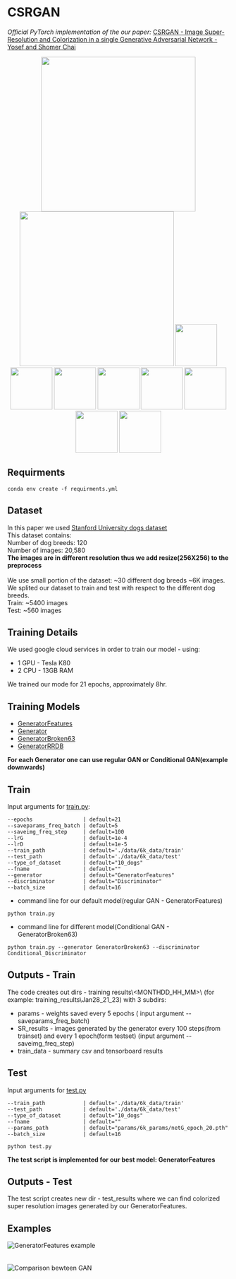 # CSRGAN

*Official PyTorch implementation of the our paper:* [CSRGAN - Image Super-Resolution and Colorization in a single Generative Adversarial Network - Yosef and Shomer Chai](PDFS/CSRGAN.pdf)
<p align="center">
<a href="PDFS/CSRGAN.pdf"><img src="examples/images/p01.png" width="350"></a>
<a href="PDFS/CSRGAN.pdf"><img src="examples/images/p02.png" width="350"></a>
<a href="PDFS/CSRGAN.pdf"><img src="examples/images/p03.png" width="95"></a>
<a href="PDFS/CSRGAN.pdf"><img src="examples/images/p04.png" width="95"></a>
<a href="PDFS/CSRGAN.pdf"><img src="examples/images/p05.png" width="95"></a>
<a href="PDFS/CSRGAN.pdf"><img src="examples/images/p06.png" width="95"></a>
<a href="PDFS/CSRGAN.pdf"><img src="examples/images/p07.png" width="95"></a>
<a href="PDFS/CSRGAN.pdf"><img src="examples/images/p08.png" width="95"></a>
<a href="PDFS/CSRGAN.pdf"><img src="examples/images/p09.png" width="95"></a>
<a href="PDFS/CSRGAN.pdf"><img src="examples/images/p10.png" width="95"></a>
</p>

## Requirments 

```
conda env create -f requirments.yml
```

## Dataset 
In this paper we used [Stanford University dogs dataset](http://vision.stanford.edu/aditya86/ImageNetDogs/)<br/>
This dataset contains:<br/>
Number of dog breeds: 120<br/>
Number of images: 20,580<br/>
**The images are in different resolution thus we add resize(256X256) to the preprocess**<br/><br/>
We use small portion of the dataset: ~30 different dog breeds ~6K images.<br/> 
We splited our dataset to train and test with respect to the different dog breeds.<br/>
Train: ~5400 images<br/>
Test: ~560 images<br/>

## Training Details
We used google cloud services in order to train our model - using:<br/>
- 1 GPU - Tesla K80 
- 2 CPU - 13GB RAM

We trained our mode for 21 epochs, approximately 8hr.<br/>

## Training Models
- [GeneratorFeatures](code/Generator_feature_extractor.py)
- [Generator](code/Generator.py)
- [GeneratorBroken63](code/Generator_break_63_plus_1.py)
- [GeneratorRRDB](code/Generator_RRDB.py)<br/>

**For each Generator one can use regular GAN or Conditional GAN(example downwards)**

## Train 
Input arguments for [train.py](train.py):
```
--epochs                | default=21   
--saveparams_freq_batch | default=5    
--saveimg_freq_step     | default=100  
--lrG                   | default=1e-4 
--lrD                   | default=1e-5 
--train_path            | default='./data/6k_data/train'
--test_path             | default='./data/6k_data/test'
--type_of_dataset       | default="10_dogs"
--fname                 | default=""
--generator             | default="GeneratorFeatures"
--discriminator         | default="Discriminator"
--batch_size            | default=16
```
- command line for our default model(regular GAN - GeneratorFeatures)
```
python train.py
```
- command line for different model(Conditional GAN - GeneratorBroken63) 
```
python train.py --generator GeneratorBroken63 --discriminator Conditional_Discriminator
```
## Outputs - Train
The code creates out dirs - training results\\<MONTHDD_HH_MM>\ (for example: training_results\Jan28_21_23\) with 3 subdirs: 
- params - weights saved every 5 epochs ( input argument --saveparams_freq_batch)
- SR_results - images generated by the generator every 100 steps(from trainset) and every 1 epoch(form testset) (input argument --saveimg_freq_step)
- train_data - summary csv and tensorboard results

## Test
Input arguments for [test.py](test.py)
```
--train_path            | default='./data/6k_data/train'
--test_path             | default='./data/6k_data/test'
--type_of_dataset       | default="10_dogs"
--fname                 | default=""
--params_path           | default="params/6k_params/netG_epoch_20.pth"
--batch_size            | default=16
```

```
python test.py
``` 

**The test script is implemented for our best model: GeneratorFeatures** 

## Outputs - Test 
The test script creates new dir - test_results where we can find colorized super resolution images generated by our GeneratorFeatures. 


## Examples 
![GeneratorFeatures example](examples/best_example.JPG)<br/><br/><br/>
![Comparison bewteen GAN](examples/comparison_image.JPG)
